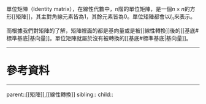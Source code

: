 單位矩陣（Identity matrix），在線性代數中，n階的單位矩陣，是一個$n\times n$的方形[[矩陣]]，其主對角線元素皆為1，其餘元素皆為0。單位矩陣都會以$I_n$來表示。

而根據我們對矩陣的了解，矩陣裡面的都是基向量或是被[[線性轉換]]後的[[基底#標準基底|基向量]]。單位矩陣就屬於沒有被轉換的[[基底#標準基底|基向量]]。
- - -
# 參考資料

- - -
parent::[[矩陣]],[[線性轉換]]
sibling::
child::
